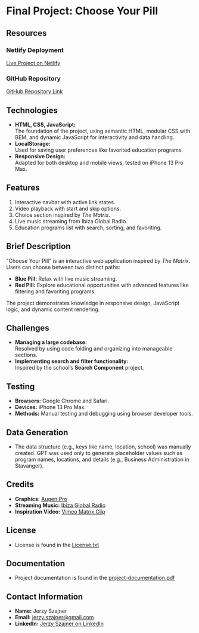 # Final Project: Choose Your Pill

## Resources

### Netlify Deployment

[Live Project on Netlify](https://choose-your-pill.netlify.app/)

### GitHub Repository

[GitHub Repository Link](https://github.com/jerzyszajner/final_project.git)

## Technologies

- **HTML, CSS, JavaScript:**  
  The foundation of the project, using semantic HTML, modular CSS with BEM, and dynamic JavaScript for interactivity and data handling.
- **LocalStorage:**  
  Used for saving user preferences like favorited education programs.
- **Responsive Design:**  
  Adapted for both desktop and mobile views, tested on iPhone 13 Pro Max.

## Features

1. Interactive navbar with active link states.
2. Video playback with start and skip options.
3. Choice section inspired by _The Matrix_.
4. Live music streaming from Ibiza Global Radio.
5. Education programs list with search, sorting, and favoriting.

## Brief Description

"Choose Your Pill" is an interactive web application inspired by _The Matrix_. Users can choose between two distinct paths:

- **Blue Pill:** Relax with live music streaming.
- **Red Pill:** Explore educational opportunities with advanced features like filtering and favoriting programs.

The project demonstrates knowledge in responsive design, JavaScript logic, and dynamic content rendering.

## Challenges

- **Managing a large codebase:**  
  Resolved by using code folding and organizing into manageable sections.
- **Implementing search and filter functionality:**  
  Inspired by the school’s **Search Component** project.

## Testing

- **Browsers:** Google Chrome and Safari.
- **Devices:** iPhone 13 Pro Max.
- **Methods:** Manual testing and debugging using browser developer tools.

## Data Generation

- The data structure (e.g., keys like name, location, school) was manually created. GPT was used only to generate placeholder values such as program
  names, locations, and details (e.g., Business Administration in Stavanger).

## Credits

- **Graphics:** [Augen.Pro](https://augen.pro/)
- **Streaming Music:** [Ibiza Global Radio](https://www.ibizaglobalradio.com/)
- **Inspiration Video:** [Vimeo Matrix Clip](https://vimeo.com/groups/423128/videos/7619378)

## License

- License is found in the [License.txt](License.txt)

## Documentation

- Project documentation is found in the [project-documentation.pdf](project-documentation.pdf)

## Contact Information

- **Name:** Jerzy Szajner
- **Email:** [jerzy.szajner@gmail.com](mailto:jerzy.szajner@gmail.com)
- **LinkedIn:** [Jerzy Szajner on LinkedIn](https://www.linkedin.com/in/jerzyszajner/)
